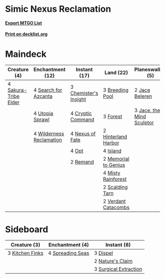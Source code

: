 # Simic Nexus Reclamation

#### [Export MTGO List](../collection/Simic%20Nexus%20Reclamation/Simic%20Nexus%20Reclamation.txt)
#### [Print on decklist.org](http://decklist.org/?deckmain=3%09Breeding%20Pool%0A3%09Chemister's%20Insight%0A4%09Cryptic%20Command%0A3%09Forest%0A2%09Hinterland%20Harbor%0A4%09Island%0A2%09Jace%20Beleren%0A3%09Jace,%20the%20Mind%20Sculptor%0A2%09Memorial%20to%20Genius%0A4%09Misty%20Rainforest%0A4%09Nexus%20of%20Fate%0A4%09Opt%0A2%09Remand%0A4%09Sakura-Tribe%20Elder%0A2%09Scalding%20Tarn%0A4%09Search%20for%20Azcanta%0A4%09Utopia%20Sprawl%0A2%09Verdant%20Catacombs%0A4%09Wilderness%20Reclamation&deckside=3%09Dispel%0A3%09Kitchen%20Finks%0A2%09Nature's%20Claim%0A4%09Spreading%20Seas%0A3%09Surgical%20Extraction)
# Maindeck

|                                         Creature (4)                                          |                                         Enchantment (12)                                          |                                          Instant (17)                                          |                                           Land (22)                                           |                                          Planeswalker (5)                                          |
|-----------------------------------------------------------------------------------------------|---------------------------------------------------------------------------------------------------|------------------------------------------------------------------------------------------------|-----------------------------------------------------------------------------------------------|----------------------------------------------------------------------------------------------------|
|4 [Sakura-Tribe Elder](http://gatherer.wizards.com/Pages/Card/Details.aspx?multiverseid=220582)|4 [Search for Azcanta](http://gatherer.wizards.com/Pages/Card/Details.aspx?multiverseid=435226)    |3 [Chemister's Insight](http://gatherer.wizards.com/Pages/Card/Details.aspx?multiverseid=452782)|3 [Breeding Pool](http://gatherer.wizards.com/Pages/Card/Details.aspx?multiverseid=97088)      |2 [Jace Beleren](http://gatherer.wizards.com/Pages/Card/Details.aspx?multiverseid=185816)           |
|                                                                                               |4 [Utopia Sprawl](http://gatherer.wizards.com/Pages/Card/Details.aspx?multiverseid=442181)         |4 [Cryptic Command](http://gatherer.wizards.com/Pages/Card/Details.aspx?multiverseid=438614)    |3 [Forest](http://gatherer.wizards.com/Pages/Card/Details.aspx?multiverseid=439860)            |3 [Jace, the Mind Sculptor](http://gatherer.wizards.com/Pages/Card/Details.aspx?multiverseid=442051)|
|                                                                                               |4 [Wilderness Reclamation](http://gatherer.wizards.com/Pages/Card/Details.aspx?multiverseid=457293)|4 [Nexus of Fate](http://gatherer.wizards.com/Pages/Card/Details.aspx?multiverseid=450253)      |2 [Hinterland Harbor](http://gatherer.wizards.com/Pages/Card/Details.aspx?multiverseid=443128) |                                                                                                    |
|                                                                                               |                                                                                                   |4 [Opt](http://gatherer.wizards.com/Pages/Card/Details.aspx?multiverseid=442948)                |4 [Island](http://gatherer.wizards.com/Pages/Card/Details.aspx?multiverseid=439857)            |                                                                                                    |
|                                                                                               |                                                                                                   |2 [Remand](http://gatherer.wizards.com/Pages/Card/Details.aspx?multiverseid=380255)             |2 [Memorial to Genius](http://gatherer.wizards.com/Pages/Card/Details.aspx?multiverseid=443131)|                                                                                                    |
|                                                                                               |                                                                                                   |                                                                                                |4 [Misty Rainforest](http://gatherer.wizards.com/Pages/Card/Details.aspx?multiverseid=405102)  |                                                                                                    |
|                                                                                               |                                                                                                   |                                                                                                |2 [Scalding Tarn](http://gatherer.wizards.com/Pages/Card/Details.aspx?multiverseid=405107)     |                                                                                                    |
|                                                                                               |                                                                                                   |                                                                                                |2 [Verdant Catacombs](http://gatherer.wizards.com/Pages/Card/Details.aspx?multiverseid=405113) |                                                                                                    |


# Sideboard

|                                       Creature (3)                                       |                                      Enchantment (4)                                      |                                          Instant (8)                                           |
|------------------------------------------------------------------------------------------|-------------------------------------------------------------------------------------------|------------------------------------------------------------------------------------------------|
|3 [Kitchen Finks](http://gatherer.wizards.com/Pages/Card/Details.aspx?multiverseid=370458)|4 [Spreading Seas](http://gatherer.wizards.com/Pages/Card/Details.aspx?multiverseid=190405)|3 [Dispel](http://gatherer.wizards.com/Pages/Card/Details.aspx?multiverseid=401858)             |
|                                                                                          |                                                                                           |2 [Nature's Claim](http://gatherer.wizards.com/Pages/Card/Details.aspx?multiverseid=382316)     |
|                                                                                          |                                                                                           |3 [Surgical Extraction](http://gatherer.wizards.com/Pages/Card/Details.aspx?multiverseid=397706)|

